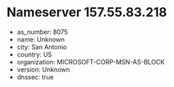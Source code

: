 # Nameserver 157.55.83.218

* as_number: 8075
* name: Unknown
* city: San Antonio
* country: US
* organization: MICROSOFT-CORP-MSN-AS-BLOCK
* version: Unknown
* dnssec: true
